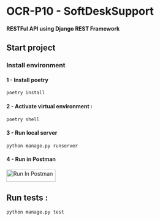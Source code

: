 # OCR-P10 - SoftDeskSupport
#### RESTFul API using Django REST Framework

## Start project

### Install environment

#### 1 - Install poetry
`poetry install`

#### 2 - Activate virtual environment :
`poetry shell`

#### 3 - Run local server
`python manage.py runserver`

#### 4 - Run in Postman
[<img src="https://run.pstmn.io/button.svg" alt="Run In Postman" style="width: 128px; height: 32px;">](https://god.gw.postman.com/run-collection/32415762-15cc7ebd-6694-414b-b0cb-93c1771fe66b?action=collection%2Ffork&source=rip_markdown&collection-url=entityId%3D32415762-15cc7ebd-6694-414b-b0cb-93c1771fe66b%26entityType%3Dcollection%26workspaceId%3Db3627675-1977-4b48-b64f-09a9ea188ea8)


## Run tests :

`python manage.py test`